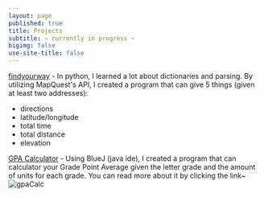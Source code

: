 ```yaml
---
layout: page
published: true
title: Projects
subtitle: ~ currently in progress ~
bigimg: false
use-site-title: false
---
```

[findyourway](https://github.com/sssandan/findyourway) - In python, I learned a lot about dictionaries and parsing. By utilizing MapQuest's API, I created a program that can give 5 things (given at least two addresses):
- directions
- latitude/longitude
- total time
- total distance
- elevation 

[GPA Calculator](https://github.com/sssandan/GPA-Calculator) - Using BlueJ (java ide), I created a program that can calculator your Grade Point Average given the letter grade and the amount of units for each grade. You can read more about it by clicking the link~
![gpaCalc](https://i.ibb.co/L9Sj5kG/screenshot-Of-GPACalc.png)
